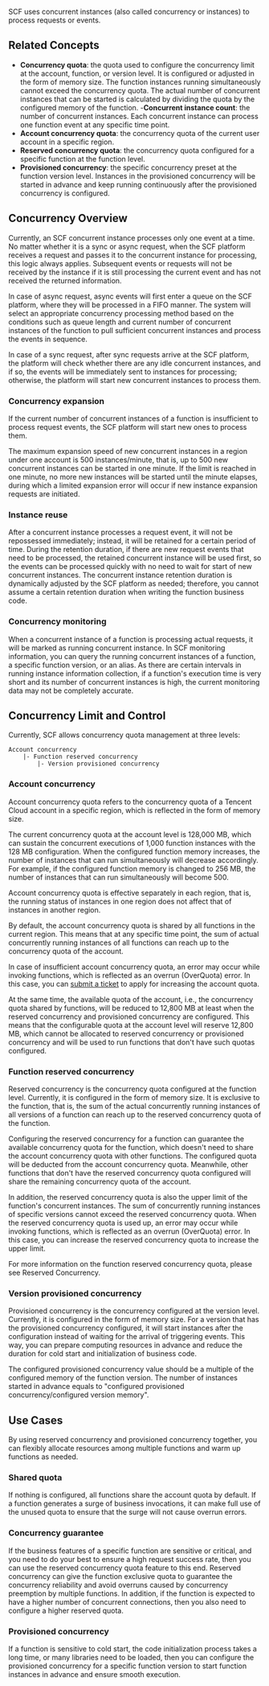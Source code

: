 SCF uses concurrent instances (also called concurrency or instances) to process requests or events.

## Related Concepts
- **Concurrency quota**: the quota used to configure the concurrency limit at the account, function, or version level. It is configured or adjusted in the form of memory size. The function instances running simultaneously cannot exceed the concurrency quota. The actual number of concurrent instances that can be started is calculated by dividing the quota by the configured memory of the function.
-**Concurrent instance count**: the number of concurrent instances. Each concurrent instance can process one function event at any specific time point.
- **Account concurrency quota**: the concurrency quota of the current user account in a specific region.
- **Reserved concurrency quota**: the concurrency quota configured for a specific function at the function level.
- **Provisioned concurrency**: the specific concurrency preset at the function version level. Instances in the provisioned concurrency will be started in advance and keep running continuously after the provisioned concurrency is configured.





## Concurrency Overview
Currently, an SCF concurrent instance processes only one event at a time. No matter whether it is a sync or async request, when the SCF platform receives a request and passes it to the concurrent instance for processing, this logic always applies. Subsequent events or requests will not be received by the instance if it is still processing the current event and has not received the returned information.

In case of async request, async events will first enter a queue on the SCF platform, where they will be processed in a FIFO manner. The system will select an appropriate concurrency processing method based on the conditions such as queue length and current number of concurrent instances of the function to pull sufficient concurrent instances and process the events in sequence.

In case of a sync request, after sync requests arrive at the SCF platform, the platform will check whether there are any idle concurrent instances, and if so, the events will be immediately sent to instances for processing; otherwise, the platform will start new concurrent instances to process them.




### Concurrency expansion
If the current number of concurrent instances of a function is insufficient to process request events, the SCF platform will start new ones to process them.

The maximum expansion speed of new concurrent instances in a region under one account is 500 instances/minute, that is, up to 500 new concurrent instances can be started in one minute. If the limit is reached in one minute, no more new instances will be started until the minute elapses, during which a limited expansion error will occur if new instance expansion requests are initiated.

### Instance reuse
After a concurrent instance processes a request event, it will not be repossessed immediately; instead, it will be retained for a certain period of time. During the retention duration, if there are new request events that need to be processed, the retained concurrent instance will be used first, so the events can be processed quickly with no need to wait for start of new concurrent instances. The concurrent instance retention duration is dynamically adjusted by the SCF platform as needed; therefore, you cannot assume a certain retention duration when writing the function business code.


### Concurrency monitoring

When a concurrent instance of a function is processing actual requests, it will be marked as running concurrent instance. In SCF monitoring information, you can query the running concurrent instances of a function, a specific function version, or an alias. As there are certain intervals in running instance information collection, if a function's execution time is very short and its number of concurrent instances is high, the current monitoring data may not be completely accurate.


## Concurrency Limit and Control

Currently, SCF allows concurrency quota management at three levels:

```
Account concurrency
    |- Function reserved concurrency
        |- Version provisioned concurrency
```

### Account concurrency

Account concurrency quota refers to the concurrency quota of a Tencent Cloud account in a specific region, which is reflected in the form of memory size.

The current concurrency quota at the account level is 128,000 MB, which can sustain the concurrent executions of 1,000 function instances with the 128 MB configuration. When the configured function memory increases, the number of instances that can run simultaneously will decrease accordingly. For example, if the configured function memory is changed to 256 MB, the number of instances that can run simultaneously will become 500.

Account concurrency quota is effective separately in each region, that is, the running status of instances in one region does not affect that of instances in another region.

By default, the account concurrency quota is shared by all functions in the current region. This means that at any specific time point, the sum of actual concurrently running instances of all functions can reach up to the concurrency quota of the account.

In case of insufficient account concurrency quota, an error may occur while invoking functions, which is reflected as an overrun (OverQuota) error. In this case, you can [submit a ticket](https://console.cloud.tencent.com/workorder/category) to apply for increasing the account quota.

At the same time, the available quota of the account, i.e., the concurrency quota shared by functions, will be reduced to 12,800 MB at least when the reserved concurrency and provisioned concurrency are configured. This means that the configurable quota at the account level will reserve 12,800 MB, which cannot be allocated to reserved concurrency or provisioned concurrency and will be used to run functions that don't have such quotas configured.

### Function reserved concurrency

Reserved concurrency is the concurrency quota configured at the function level. Currently, it is configured in the form of memory size. It is exclusive to the function, that is, the sum of the actual concurrently running instances of all versions of a function can reach up to the reserved concurrency quota of the function.

Configuring the reserved concurrency for a function can guarantee the available concurrency quota for the function, which doesn't need to share the account concurrency quota with other functions. The configured quota will be deducted from the account concurrency quota. Meanwhile, other functions that don't have the reserved concurrency quota configured will share the remaining concurrency quota of the account.

In addition, the reserved concurrency quota is also the upper limit of the function's concurrent instances. The sum of concurrently running instances of specific versions cannot exceed the reserved concurrency quota. When the reserved concurrency quota is used up, an error may occur while invoking functions, which is reflected as an overrun (OverQuota) error. In this case, you can increase the reserved concurrency quota to increase the upper limit.

For more information on the function reserved concurrency quota, please see Reserved Concurrency.


### Version provisioned concurrency

Provisioned concurrency is the concurrency configured at the version level. Currently, it is configured in the form of memory size. For a version that has the provisioned concurrency configured, it will start instances after the configuration instead of waiting for the arrival of triggering events. This way, you can prepare computing resources in advance and reduce the duration for cold start and initialization of business code.

The configured provisioned concurrency value should be a multiple of the configured memory of the function version. The number of instances started in advance equals to "configured provisioned concurrency/configured version memory".

## Use Cases

By using reserved concurrency and provisioned concurrency together, you can flexibly allocate resources among multiple functions and warm up functions as needed.

### Shared quota

If nothing is configured, all functions share the account quota by default. If a function generates a surge of business invocations, it can make full use of the unused quota to ensure that the surge will not cause overrun errors.

### Concurrency guarantee

If the business features of a specific function are sensitive or critical, and you need to do your best to ensure a high request success rate, then you can use the reserved concurrency quota feature to this end. Reserved concurrency can give the function exclusive quota to guarantee the concurrency reliability and avoid overruns caused by concurrency preemption by multiple functions. In addition, if the function is expected to have a higher number of concurrent connections, then you also need to configure a higher reserved quota.

### Provisioned concurrency

If a function is sensitive to cold start, the code initialization process takes a long time, or many libraries need to be loaded, then you can configure the provisioned concurrency for a specific function version to start function instances in advance and ensure smooth execution.
